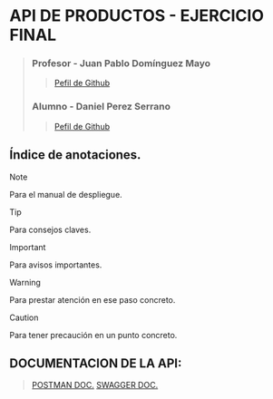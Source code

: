 # API DE PRODUCTOS - EJERCICIO FINAL
> ### Profesor - Juan Pablo Domínguez Mayo
>  > [Pefil de Github](https://github.com/profeInformatica101)
> ### Alumno - Daniel Perez Serrano 
>  > [Pefil de Github](https://github.com/Dani-Ps)

## Índice de anotaciones.

> [!NOTE]
> Para el manual de despliegue.

> [!TIP]
> Para consejos claves.

> [!IMPORTANT]
> Para avisos importantes.

>[!WARNING]
> Para prestar atención en ese paso concreto.

> [!CAUTION]
> Para tener precaución en un punto concreto.

## DOCUMENTACION DE LA API:

> [POSTMAN DOC.](https://documenter.getpostman.com/view/31105801/2sA2xe5uDa)
> [SWAGGER DOC.](http://localhost:8080/api/v1/productos/swagger-ui.html)
